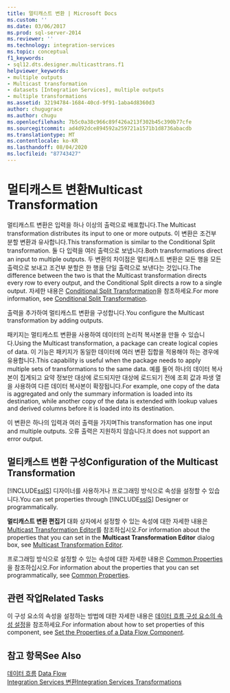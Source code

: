 ```yaml
---
title: 멀티캐스트 변환 | Microsoft Docs
ms.custom: ''
ms.date: 03/06/2017
ms.prod: sql-server-2014
ms.reviewer: ''
ms.technology: integration-services
ms.topic: conceptual
f1_keywords:
- sql12.dts.designer.multicasttrans.f1
helpviewer_keywords:
- multiple outputs
- Multicast transformation
- datasets [Integration Services], multiple outputs
- multiple transformations
ms.assetid: 32194784-1684-40cd-9f91-1aba4d8360d3
author: chugugrace
ms.author: chugu
ms.openlocfilehash: 7b5c0a38c966c89f426a213f302b45c390b77cfe
ms.sourcegitcommit: ad4d92dce894592a259721a1571b1d8736abacdb
ms.translationtype: MT
ms.contentlocale: ko-KR
ms.lasthandoff: 08/04/2020
ms.locfileid: "87743427"
---
```

# <a name="multicast-transformation"></a><span data-ttu-id="c0c54-102">멀티캐스트 변환</span><span class="sxs-lookup"><span data-stu-id="c0c54-102">Multicast Transformation</span></span>
  <span data-ttu-id="c0c54-103">멀티캐스트 변환은 입력을 하나 이상의 출력으로 배포합니다.</span><span class="sxs-lookup"><span data-stu-id="c0c54-103">The Multicast transformation distributes its input to one or more outputs.</span></span> <span data-ttu-id="c0c54-104">이 변환은 조건부 분할 변환과 유사합니다.</span><span class="sxs-lookup"><span data-stu-id="c0c54-104">This transformation is similar to the Conditional Split transformation.</span></span> <span data-ttu-id="c0c54-105">둘 다 입력을 여러 출력으로 보냅니다.</span><span class="sxs-lookup"><span data-stu-id="c0c54-105">Both transformations direct an input to multiple outputs.</span></span> <span data-ttu-id="c0c54-106">두 변환의 차이점은 멀티캐스트 변환은 모든 행을 모든 출력으로 보내고 조건부 분할은 한 행을 단일 출력으로 보낸다는 것입니다.</span><span class="sxs-lookup"><span data-stu-id="c0c54-106">The difference between the two is that the Multicast transformation directs every row to every output, and the Conditional Split directs a row to a single output.</span></span> <span data-ttu-id="c0c54-107">자세한 내용은 [Conditional Split Transformation](conditional-split-transformation.md)을 참조하세요.</span><span class="sxs-lookup"><span data-stu-id="c0c54-107">For more information, see [Conditional Split Transformation](conditional-split-transformation.md).</span></span>  
  
 <span data-ttu-id="c0c54-108">출력을 추가하여 멀티캐스트 변환을 구성합니다.</span><span class="sxs-lookup"><span data-stu-id="c0c54-108">You configure the Multicast transformation by adding outputs.</span></span>  
  
 <span data-ttu-id="c0c54-109">패키지는 멀티캐스트 변환을 사용하여 데이터의 논리적 복사본을 만들 수 있습니다.</span><span class="sxs-lookup"><span data-stu-id="c0c54-109">Using the Multicast transformation, a package can create logical copies of data.</span></span> <span data-ttu-id="c0c54-110">이 기능은 패키지가 동일한 데이터에 여러 변환 집합을 적용해야 하는 경우에 유용합니다.</span><span class="sxs-lookup"><span data-stu-id="c0c54-110">This capability is useful when the package needs to apply multiple sets of transformations to the same data.</span></span> <span data-ttu-id="c0c54-111">예를 들어 하나의 데이터 복사본이 집계되고 요약 정보만 대상에 로드되지만 대상에 로드되기 전에 조회 값과 파생 열을 사용하여 다른 데이터 복사본이 확장됩니다.</span><span class="sxs-lookup"><span data-stu-id="c0c54-111">For example, one copy of the data is aggregated and only the summary information is loaded into its destination, while another copy of the data is extended with lookup values and derived columns before it is loaded into its destination.</span></span>  
  
 <span data-ttu-id="c0c54-112">이 변환은 하나의 입력과 여러 출력을 가지며</span><span class="sxs-lookup"><span data-stu-id="c0c54-112">This transformation has one input and multiple outputs.</span></span> <span data-ttu-id="c0c54-113">오류 출력은 지원하지 않습니다.</span><span class="sxs-lookup"><span data-stu-id="c0c54-113">It does not support an error output.</span></span>  
  
## <a name="configuration-of-the-multicast-transformation"></a><span data-ttu-id="c0c54-114">멀티캐스트 변환 구성</span><span class="sxs-lookup"><span data-stu-id="c0c54-114">Configuration of the Multicast Transformation</span></span>  
 <span data-ttu-id="c0c54-115">[!INCLUDE[ssIS](../../../includes/ssis-md.md)] 디자이너를 사용하거나 프로그래밍 방식으로 속성을 설정할 수 있습니다.</span><span class="sxs-lookup"><span data-stu-id="c0c54-115">You can set properties through [!INCLUDE[ssIS](../../../includes/ssis-md.md)] Designer or programmatically.</span></span>  
  
 <span data-ttu-id="c0c54-116">**멀티캐스트 변환 편집기** 대화 상자에서 설정할 수 있는 속성에 대한 자세한 내용은 [Multicast Transformation Editor](../../multicast-transformation-editor.md)를 참조하십시오.</span><span class="sxs-lookup"><span data-stu-id="c0c54-116">For information about the properties that you can set in the **Multicast Transformation Editor** dialog box, see [Multicast Transformation Editor](../../multicast-transformation-editor.md).</span></span>  
  
 <span data-ttu-id="c0c54-117">프로그래밍 방식으로 설정할 수 있는 속성에 대한 자세한 내용은 [Common Properties](../../common-properties.md)을 참조하십시오.</span><span class="sxs-lookup"><span data-stu-id="c0c54-117">For information about the properties that you can set programmatically, see [Common Properties](../../common-properties.md).</span></span>  
  
## <a name="related-tasks"></a><span data-ttu-id="c0c54-118">관련 작업</span><span class="sxs-lookup"><span data-stu-id="c0c54-118">Related Tasks</span></span>  
 <span data-ttu-id="c0c54-119">이 구성 요소의 속성을 설정하는 방법에 대한 자세한 내용은 [데이터 흐름 구성 요소의 속성 설정](../set-the-properties-of-a-data-flow-component.md)을 참조하세요.</span><span class="sxs-lookup"><span data-stu-id="c0c54-119">For information about how to set properties of this component, see [Set the Properties of a Data Flow Component](../set-the-properties-of-a-data-flow-component.md).</span></span>  
  
## <a name="see-also"></a><span data-ttu-id="c0c54-120">참고 항목</span><span class="sxs-lookup"><span data-stu-id="c0c54-120">See Also</span></span>  
 <span data-ttu-id="c0c54-121">[데이터 흐름](../data-flow.md) </span><span class="sxs-lookup"><span data-stu-id="c0c54-121">[Data Flow](../data-flow.md) </span></span>  
 [<span data-ttu-id="c0c54-122">Integration Services 변환</span><span class="sxs-lookup"><span data-stu-id="c0c54-122">Integration Services Transformations</span></span>](integration-services-transformations.md)  
  
  
